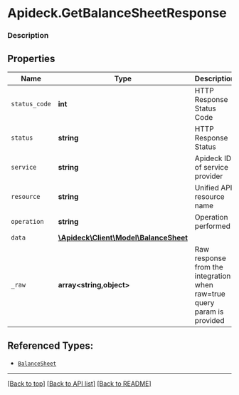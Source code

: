# Apideck.GetBalanceSheetResponse

### Description

## Properties
Name | Type | Description | Notes
------------ | ------------- | ------------- | -------------
`status_code` | **int** | HTTP Response Status Code | 
`status` | **string** | HTTP Response Status | 
`service` | **string** | Apideck ID of service provider | 
`resource` | **string** | Unified API resource name | 
`operation` | **string** | Operation performed | 
`data` | [**\Apideck\Client\Model\BalanceSheet**](BalanceSheet.md) |  | 
`_raw` | **array&lt;string,object&gt;** | Raw response from the integration when raw=true query param is provided | [optional] 





## Referenced Types:





* [`BalanceSheet`](BalanceSheet.md)


---

[[Back to top]](#) [[Back to API list]](../../../../README.md#documentation-for-api-endpoints) [[Back to README]](../../../../README.md)



